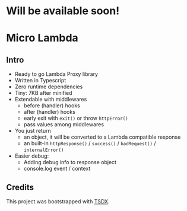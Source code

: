 # **Will be available soon!**

# Micro Lambda

## Intro

- Ready to go Lambda Proxy library
- Written in Typescript
- Zero runtime dependencies
- Tiny: 7KB after minified
- Extendable with middlewares
  - before (handler) hooks
  - after (handler) hooks
  - early exit with `exit()` or throw `httpError()`
  - pass values among middlewares
- You just return
  - an object, it will be converted to a Lambda compatible response
  - an built-in `httpResponse()` / `success()` / `badRequest()` / `internalError()`
- Easier debug:
  - Adding debug info to response object
  - console.log event / context

## Credits

This project was bootstrapped with [TSDX](https://github.com/jaredpalmer/tsdx).
